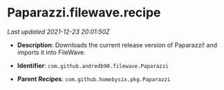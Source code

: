# Paparazzi.filewave.recipe

_Last updated 2021-12-23 20:01:50Z_

- **Description**: Downloads the current release version of Paparazzi! and imports it into FileWave.

- **Identifier**: `com.github.andredb90.filewave.Paparazzi`

- **Parent Recipes**: `com.github.homebysix.pkg.Paparazzi`
